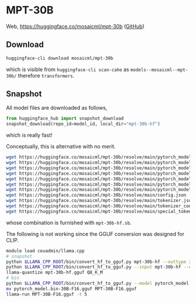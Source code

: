 # MPT-30B

Web, <https://huggingface.co/mosaicml/mpt-30b> ([GitHub](https://github.com/mosaicml/llm-foundry))

## Download

```bash
huggingface-cli download mosaicml/mpt-30b
```

which is visible from `huggingface-cli scan-cahe` as `models--mosaicml--mpt-30b/` therefore `transformers`.

## Snapshot

All model files are downloaded as follows,

```python
from huggingface_hub import snapshot_download
snapshot_download(repo_id=model_id, local_dir="mpt-30b-hf")
```

which is really fast!

Conceptually, this is alternative with no merit.

```bash
wget https://huggingface.co/mosaicml/mpt-30b/resolve/main/pytorch_model-00001-of-00007.bin
wget https://huggingface.co/mosaicml/mpt-30b/resolve/main/pytorch_model-00002-of-00007.bin
wget https://huggingface.co/mosaicml/mpt-30b/resolve/main/pytorch_model-00003-of-00007.bin
wget https://huggingface.co/mosaicml/mpt-30b/resolve/main/pytorch_model-00004-of-00007.bin
wget https://huggingface.co/mosaicml/mpt-30b/resolve/main/pytorch_model-00005-of-00007.bin
wget https://huggingface.co/mosaicml/mpt-30b/resolve/main/pytorch_model-00006-of-00007.bin
wget https://huggingface.co/mosaicml/mpt-30b/resolve/main/pytorch_model-00007-of-00007.bin
wget https://huggingface.co/mosaicml/mpt-30b/resolve/main/config.json
wget https://huggingface.co/mosaicml/mpt-30b/resolve/main/tokenizer.json
wget https://huggingface.co/mosaicml/mpt-30b/resolve/main/tokenizer_config.json
wget https://huggingface.co/mosaicml/mpt-30b/resolve/main/special_tokens_map.json
```

whose combination is furnished with `mpt-30b-hf.sb`.

The following is not working since the GGUF conversion was designed for CLIP.

```bash
module load ceuadmin/llama.cpp
# snapshot
python $LLAMA_CPP_ROOT/bin/convert_hf_to_gguf.py mpt-30b-hf --outtype i2_si
python $LLAMA_CPP_ROOT/bin/convert_hf_to_gguf.py --input mpt-30b-hf --output mpt-30b-hf.gguf
llama-quantize mpt-30b-hf.gguf Q8_K_M
# bin
python $LLAMA_CPP_ROOT/bin/convert_hf_to_gguf.py --model pytorch_model.bin .
mv pytorch_model.bin-30B-F16.gguf MPT-30B-F16.gguf
llama-run MPT-30B-F16.gguf -t 5
```
